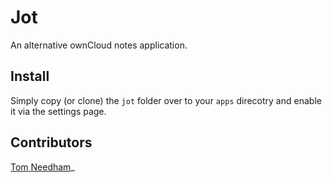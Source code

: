 # Jot
An alternative ownCloud notes application. 

## Install
Simply copy (or clone) the `jot` folder over to your `apps` direcotry and enable it via the settings page.

## Contributors
[Tom Needham](http://github.com/tomneedham)_
